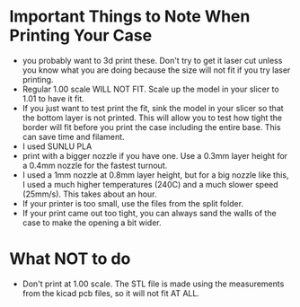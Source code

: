 # Important Things to Note When Printing Your Case

- you probably want to 3d print these. Don't try to get it laser cut unless you know what you are doing because the size will not fit if you try laser printing.
- Regular 1.00 scale WILL NOT FIT. Scale up the model in your slicer to 1.01 to have it fit.
- If you just want to test print the fit, sink the model in your slicer so that the bottom layer is not printed. This will allow you to test how tight the border will fit before you print the case including the entire base. This can save time and filament.
- I used SUNLU PLA
- print with a bigger nozzle if you have one. Use a 0.3mm layer height for a 0.4mm nozzle for the fastest turnout.
- I used a 1mm nozzle at 0.8mm layer height, but for a big nozzle like this, I used a much higher temperatures (240C) and a much slower speed (25mm/s). This takes about an hour.
- If your printer is too small, use the files from the split folder.
- If your print came out too tight, you can always sand the walls of the case to make the opening a bit wider.

# What NOT to do

- Don't print at 1.00 scale. The STL file is made using the measurements from the kicad pcb files, so it will not fit AT ALL.
